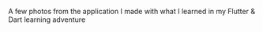 
A few photos from the application I made with what I learned in my Flutter & Dart learning adventure

